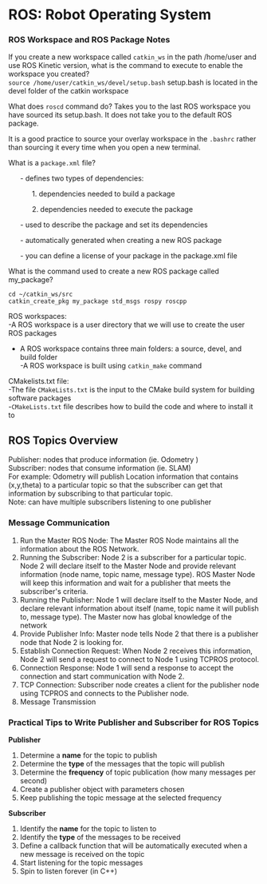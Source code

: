 # ROS: Robot Operating System

### ROS Workspace and ROS Package Notes
If you create a new workspace called `catkin_ws` in the path /home/user and use ROS Kinetic version, what is the command to execute to enable the workspace you created?  
`source /home/user/catkin_ws/devel/setup.bash`
setup.bash is located in the devel folder of the catkin workspace  

What does `roscd` command do?
Takes you to the last ROS workspace you have sourced its setup.bash. It does not take you to the default ROS package.  

It is a good practice to source your overlay workspace in the `.bashrc` rather than sourcing it every time when you open a new terminal.  

What is a `package.xml` file?  
<ul>- defines two types of dependencies:  
<ol>1. dependencies needed to build a package</ol>
<ol>2. dependencies needed to execute the package</ol>
</ul>
<ul>- used to describe the package and set its dependencies </ul>
<ul>- automatically generated when creating a new ROS package</ul>
<ul>- you can define a license of your package in the package.xml file</ul>  

What is the command used to create a new ROS package called my_package?  
```
cd ~/catkin_ws/src
catkin_create_pkg my_package std_msgs rospy roscpp
```
ROS workspaces:  
-A ROS workspace is a user directory that we will use to create the user ROS packages  
- A ROS workspace contains three main folders: a source, devel, and build folder  
-A ROS workspace is built using `catkin_make` command  

CMakelists.txt file:  
-The file `CMakeLists.txt` is the input to the CMake build system for building software packages  
-`CMakeLists.txt` file describes how to build the code and where to install it to  

## ROS Topics Overview
Publisher: nodes that produce information (ie. Odometry )  
Subscriber: nodes that consume information (ie. SLAM)  
For example: Odometry will publish Location information that contains (x,y,theta) to a particular topic so that the subscriber can get that information by subscribing to that particular topic.  
Note: can have multiple subscribers listening to one publisher  

### Message Communication
1. Run the Master ROS Node: The Master ROS Node maintains all the information about the ROS Network.  
2. Running the Subscriber: Node 2 is a subscriber for a particular topic. Node 2 will declare itself to the Master Node and provide relevant information (node name, topic name, message type). ROS Master Node will keep this information and wait for a publisher that meets the subscriber's criteria.  
3. Running the Publisher: Node 1 will declare itself to the Master Node, and declare relevant information about itself (name, topic name it will publish to, message type). The Master now has global knowledge of the network  
4. Provide Publisher Info: Master node tells Node 2 that there is a publisher node that Node 2 is looking for.  
5. Establish Connection Request: When Node 2 receives this information, Node 2 will send a request to connect to Node 1 using TCPROS protocol.  
6. Connection Response: Node 1 will send a response to accept the connection and start communication with Node 2. 
7. TCP Connection: Subscriber node creates a client for the publisher node using TCPROS and connects to the Publisher node. 
8. Message Transmission  

### Practical Tips to Write Publisher and Subscriber for ROS Topics
__Publisher__
1. Determine a __name__ for the topic to publish  
2. Determine the __type__ of the messages that the topic will publish  
3. Determine the __frequency__ of topic publication (how many messages per second)  
4. Create a publisher object with parameters chosen  
5. Keep publishing the topic message at the selected frequency  

__Subscriber__  
1. Identify the __name__ for the topic to listen to  
2. Identify the __type__ of the messages to be received  
3. Define a callback function that will be automatically executed when a new message is received on the topic  
4. Start listening for the topic messages  
5. Spin to listen forever (in C++)  


 









